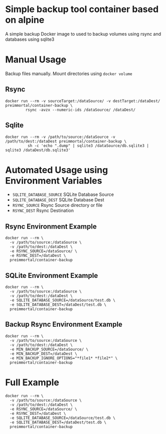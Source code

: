 # Simple backup tool container based on alpine

A simple backup Docker image to used to backup volumes using rsync and databases using sqlite3

# Manual Usage

Backup files manually. Mount directories using `docker volume`

## Rsync

    docker run --rm -v sourceTarget:/dataSource/ -v destTarget:/dataDest/ preimmortal/container-backup \
             rsync -avzx --numeric-ids /dataSource/ /dataDest/

## Sqlite

    docker run --rm -v /path/to/source:/dataSource -v /path/to/dest:/dataDest preimmortal/container-backup \
              sh -c 'echo ".dump" | sqlite3 /dataSource/db.sqlite3 | sqlite3 /dataDest/db.sqlite3'

# Automated Usage using Environment Variables

- `SQLITE_DATABASE_SOURCE` SQLite Database Source
- `SQLITE_DATABASE_DEST` SQLite Database Dest
- `RSYNC_SOURCE` Rsync Source directory or file
- `RSYNC_DEST` Rsync Destination

## Rsync Environment Example

    docker run --rm \
      -v /path/to/source:/dataSource \
      -v /path/to/dest:/dataDest \
      -e RSYNC_SOURCE=/dataSource/ \
      -e RSYNC_DEST=/dataDest \
      preimmortal/container-backup

## SQLite Environment Example

    docker run --rm \
      -v /path/to/source:/dataSource \
      -v /path/to/dest:/dataDest \
      -e SQLITE_DATABASE_SOURCE=/dataSource/test.db \
      -e SQLITE_DATABASE_DEST=/dataDest/test.db \
      preimmortal/container-backup

## Backup Rsync Environment Example

    docker run --rm \
      -v /path/to/source:/dataSource \
      -v /path/to/dest:/dataDest \
      -e MIN_BACKUP_SOURCE=/dataSource/ \
      -e MIN_BACKUP_DEST=/dataDest \
      -e MIN_BACKUP_IGNORE_OPTIONS="*file1* *file2*" \
      preimmortal/container-backup

# Full Example

    docker run --rm \
      -v /path/to/source:/dataSource \
      -v /path/to/dest:/dataDest \
      -e RSYNC_SOURCE=/dataSource/ \
      -e RSYNC_DEST=/dataDest \
      -e SQLITE_DATABASE_SOURCE=/dataSource/test.db \
      -e SQLITE_DATABASE_DEST=/dataDest/test.db \
      preimmortal/container-backup
